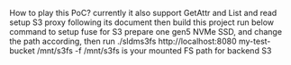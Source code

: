 How to play this PoC?
currently it also support GetAttr and List and read
setup S3 proxy following its document
then build this project
run below command to setup fuse for S3
prepare one gen5 NVMe SSD, and change the path according, then run
./sldms3fs http://localhost:8080 my-test-bucket /mnt/s3fs -f
/mnt/s3fs is your mounted FS path for backend S3